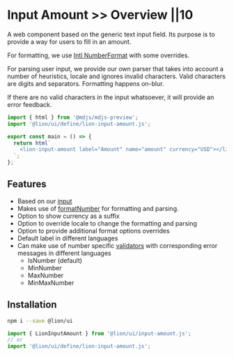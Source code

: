 # Input Amount >> Overview ||10

A web component based on the generic text input field. Its purpose is to provide a way for users to fill in an amount.

For formatting, we use [Intl NumberFormat](https://developer.mozilla.org/en-US/docs/Web/JavaScript/Reference/Global_Objects/NumberFormat) with some overrides.

For parsing user input, we provide our own parser that takes into account a number of heuristics, locale and ignores invalid characters.
Valid characters are digits and separators. Formatting happens on-blur.

If there are no valid characters in the input whatsoever, it will provide an error feedback.

```js script
import { html } from '@mdjs/mdjs-preview';
import '@lion/ui/define/lion-input-amount.js';
```

```js preview-story
export const main = () => {
  return html`
    <lion-input-amount label="Amount" name="amount" currency="USD"></lion-input-amount>
  `;
};
```

## Features

- Based on our [input](../input/overview.md)
- Makes use of [formatNumber](../../fundamentals/systems/localize/numbers.md) for formatting and parsing.
- Option to show currency as a suffix
- Option to override locale to change the formatting and parsing
- Option to provide additional format options overrides
- Default label in different languages
- Can make use of number specific [validators](../../fundamentals/systems/form/validate.md) with corresponding error messages in different languages
  - IsNumber (default)
  - MinNumber
  - MaxNumber
  - MinMaxNumber

## Installation

```bash
npm i --save @lion/ui
```

```js
import { LionInputAmount } from '@lion/ui/input-amount.js';
// or
import '@lion/ui/define/lion-input-amount.js';
```

